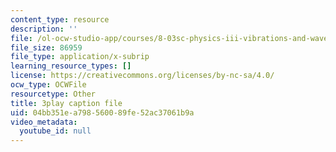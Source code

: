 ```yaml
---
content_type: resource
description: ''
file: /ol-ocw-studio-app/courses/8-03sc-physics-iii-vibrations-and-waves-fall-2016/04bb351ea798560089fe52ac37061b9a_kKIQ1h9UuA.vtt
file_size: 86959
file_type: application/x-subrip
learning_resource_types: []
license: https://creativecommons.org/licenses/by-nc-sa/4.0/
ocw_type: OCWFile
resourcetype: Other
title: 3play caption file
uid: 04bb351e-a798-5600-89fe-52ac37061b9a
video_metadata:
  youtube_id: null
---
```

